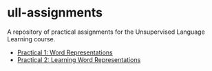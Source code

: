 # ull-assignments

A repository of practical assignments for the Unsupervised Language Learning course.

- [Practical 1: Word Representations](word-representations/)
- [Practical 2: Learning Word Representations](learning-word-rep/)
